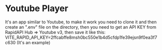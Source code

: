 # Youtube Player

It's an app similar to Youtube, to make it work you need to clone it and then create an ".env" file on the directory, then you need to get an API KEY from RapidAPI Hub => Youtube v3, then save it like this: VITE_RAPID_API_KEY=2ffcabffe8msh0bc550e1b4d5cfdp1fe39ejsn9f0ea3f7c630 (It's an example)
